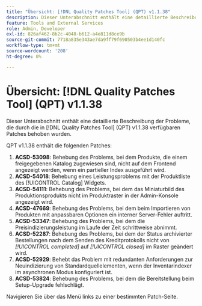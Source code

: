 ```yaml
---
title: "Übersicht: [!DNL Quality Patches Tool] (QPT) v1.1.38"
description: Dieser Unterabschnitt enthält eine detaillierte Beschreibung der Probleme, die durch die in [!DNL Quality Patches Tool]  (QPT) v1.1.38 verfügbaren Patches behoben wurden.
feature: Tools and External Services
role: Admin, Developer
exl-id: 826af462-8b2c-4048-b612-a4e811d8ce9b
source-git-commit: 7718a835e343ae7da9ff79f690503b4ee1d140fc
workflow-type: tm+mt
source-wordcount: '208'
ht-degree: 0%

---
```


# Übersicht: [!DNL Quality Patches Tool] (QPT) v1.1.38

Dieser Unterabschnitt enthält eine detaillierte Beschreibung der Probleme, die durch die in [!DNL Quality Patches Tool] (QPT) v1.1.38 verfügbaren Patches behoben wurden.

QPT v1.1.38 enthält die folgenden Patches:

1. **ACSD-53098**: Behebung des Problems, bei dem Produkte, die einem freigegebenen Katalog zugewiesen sind, nicht auf dem Frontend angezeigt werden, wenn ein partieller Index ausgeführt wird.
1. **ACSD-54018**: Behebung eines Leistungsproblems mit der Produktliste des [!UICONTROL Catalog] Widgets.
1. **ACSD-54111**: Behebung des Problems, bei dem das Miniaturbild des Produktionsprodukts nicht im Produktraster in der Admin-Konsole angezeigt wird.
1. **ACSD-47669**: Behebung des Problems, bei dem beim Importieren von Produkten mit anpassbaren Optionen ein interner Server-Fehler auftritt.
1. **ACSD-53347**: Behebung des Problems, bei dem die Preisindizierungsleistung im Laufe der Zeit schrittweise abnimmt.
1. **ACSD-52287**: Behebung des Problems, bei dem der Status archivierter Bestellungen nach dem Senden des Kreditprotokolls nicht von *[!UICONTROL completed]* auf *[!UICONTROL closed]* im Raster geändert wird.
1. **ACSD-52929**: Behebt das Problem mit redundanten Anforderungen zur Neuindizierung von Standardquellelementen, wenn der Inventarindexer im asynchronen Modus konfiguriert ist.
1. **ACSD-53824**: Behebung des Problems, bei dem die Bereitstellung beim Setup-Upgrade fehlschlägt.

Navigieren Sie über das Menü links zu einer bestimmten Patch-Seite.
